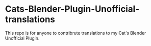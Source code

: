 # Cats-Blender-Plugin-Unofficial-translations
This repo is for anyone to contribrute translations to my Cat's Blender Unofficial Plugin.
